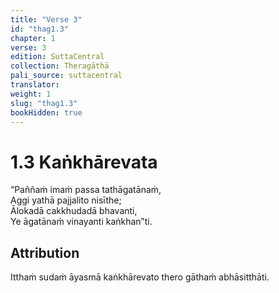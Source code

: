 ```yaml
---
title: "Verse 3"
id: "thag1.3"
chapter: 1
verse: 3
edition: SuttaCentral
collection: Theragāthā
pali_source: suttacentral
translator: 
weight: 1
slug: "thag1.3"
bookHidden: true
---
```


# 1.3 Kaṅkhārevata

“Paññaṁ imaṁ passa tathāgatānaṁ,  
Aggi yathā pajjalito nisīthe;  
Ālokadā cakkhudadā bhavanti,  
Ye āgatānaṁ vinayanti kaṅkhan”ti.  

## Attribution

Itthaṁ sudaṁ āyasmā kaṅkhārevato thero gāthaṁ abhāsitthāti.